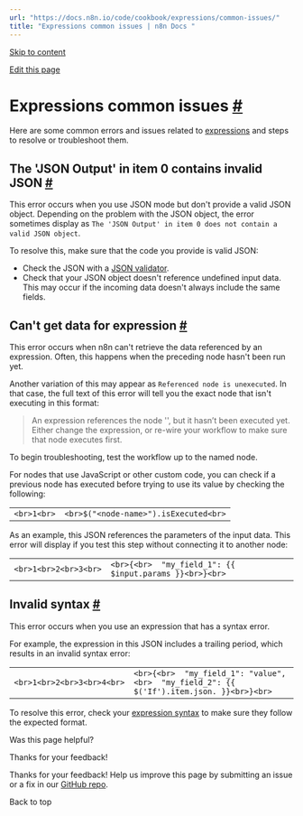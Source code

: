 ```yaml
---
url: "https://docs.n8n.io/code/cookbook/expressions/common-issues/"
title: "Expressions common issues | n8n Docs "
---
```


[Skip to content](https://docs.n8n.io/code/cookbook/expressions/common-issues/#expressions-common-issues)

[Edit this page](https://github.com/n8n-io/n8n-docs/edit/main/docs/code/cookbook/expressions/common-issues.md "Edit this page")

# Expressions common issues [\#](https://docs.n8n.io/code/cookbook/expressions/common-issues/\#expressions-common-issues "Permanent link")

Here are some common errors and issues related to [expressions](https://docs.n8n.io/code/expressions/) and steps to resolve or troubleshoot them.

## The 'JSON Output' in item 0 contains invalid JSON [\#](https://docs.n8n.io/code/cookbook/expressions/common-issues/\#the-json-output-in-item-0-contains-invalid-json "Permanent link")

This error occurs when you use JSON mode but don't provide a valid JSON object. Depending on the problem with the JSON object, the error sometimes display as `The 'JSON Output' in item 0 does not contain a valid JSON object`.

To resolve this, make sure that the code you provide is valid JSON:

- Check the JSON with a [JSON validator](https://jsonlint.com/).
- Check that your JSON object doesn't reference undefined input data. This may occur if the incoming data doesn't always include the same fields.

## Can't get data for expression [\#](https://docs.n8n.io/code/cookbook/expressions/common-issues/\#cant-get-data-for-expression "Permanent link")

This error occurs when n8n can't retrieve the data referenced by an expression. Often, this happens when the preceding node hasn't been run yet.

Another variation of this may appear as `Referenced node is unexecuted`. In that case, the full text of this error will tell you the exact node that isn't executing in this format:

> An expression references the node '<node-name>', but it hasn’t been executed yet. Either change the expression, or re-wire your workflow to make sure that node executes first.

To begin troubleshooting, test the workflow up to the named node.

For nodes that use JavaScript or other custom code, you can check if a previous node has executed before trying to use its value by checking the following:

|     |     |
| --- | --- |
| ```<br>1<br>``` | ```<br>$("<node-name>").isExecuted<br>``` |

As an example, this JSON references the parameters of the input data. This error will display if you test this step without connecting it to another node:

|     |     |
| --- | --- |
| ```<br>1<br>2<br>3<br>``` | ```<br>{<br>  "my_field_1": {{ $input.params }}<br>}<br>``` |

## Invalid syntax [\#](https://docs.n8n.io/code/cookbook/expressions/common-issues/\#invalid-syntax "Permanent link")

This error occurs when you use an expression that has a syntax error.

For example, the expression in this JSON includes a trailing period, which results in an invalid syntax error:

|     |     |
| --- | --- |
| ```<br>1<br>2<br>3<br>4<br>``` | ```<br>{<br>  "my_field_1": "value",<br>  "my_field_2": {{ $('If').item.json. }}<br>}<br>``` |

To resolve this error, check your [expression syntax](https://www.notion.so/code/expressions/) to make sure they follow the expected format.

Was this page helpful?






Thanks for your feedback!






Thanks for your feedback! Help us improve this page by submitting an issue or a fix in our [GitHub repo](https://github.com/n8n-io/n8n-docs).


Back to top